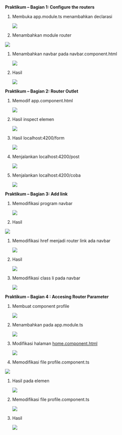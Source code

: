 **Praktikum – Bagian 1: Configure the routers**

1.  Membuka app.module.ts menambahkan declarasi

    ![](media/14780476aa73605502739b9cc8297e62.png)

2.  Menambahkan module router

![](media/5d5ad07fd0c9a63edca975c451b2774f.png)

1.  Menambahkan navbar pada navbar.component.html

    ![](media/bd105b2ab88e41af52a5c9c37cd31eba.png)

2.  Hasil

    ![](media/ebb7fee4ce0a26593e5da4c510d125eb.png)

**Praktikum – Bagian 2: Router Outlet**

1.  Memodif app.component.html

    ![](media/1a4c7dae2b4234e3c4d493be8687cf19.png)

2.  Hasil inspect elemen

    ![](media/b6a8db77e0df89666e8142e6d911932c.png)

3.  Hasil localhost:4200/form

    ![](media/c70444f85eb4ab24b751a8ae99089a66.png)

4.  Menjalankan localhost:4200/post

    ![](media/873c12025e18a4802d4045da92c543ee.png)

5.  Menjalankan localhost:4200/coba

    ![](media/05ca3e5cfb988789ed59a2bf8a407707.png)

**Praktikum – Bagian 3: Add link**

1.  Memodifikasi program navbar

    ![](media/a50fd91160b1dca13c2aedcee54bd3bf.png)

2.  Hasil

![](media/2f128fd93db8519db9e3c630a90b6e61.png)

1.  Memodifikasi href menjadi router link ada navbar

    ![](media/4b86cde053d8264c500c61465a6fbc36.png)

2.  Hasil

    ![](media/2f128fd93db8519db9e3c630a90b6e61.png)

3.  Memodifikasi class li pada navbar

    ![](media/36cc0e66de94b963272774442dea27e9.png)

**Praktikum – Bagian 4 : Accesing Router Parameter**

1.  Membuat component profile

    ![](media/e72e72714971a85961532e02d77f6093.png)

2.  Menambahkan pada app.module.ts

    ![](media/28837ce0c1523535807b60f43a44f296.png)

3.  Modifikasi halaman [home.component.html](http://home.component.html)

    ![](media/09e2f225f9f76d2a89e8e7d525421826.png)

4.  Memodifikasi file profile.component.ts

![](media/d5c0de20865e32236b94cbd82cbec571.png)

1.  Hasil pada elemen

    ![](media/e594b45f77f03c0ce55414f2877916d3.png)

2.  Memodifikasi file profile.component.ts

    ![](media/ffb38aee637370e0e0b1598cf99510f7.png)

3.  Hasil

    ![](media/1bf84ebcb4d42cf1052d0b4f693539ba.png)

